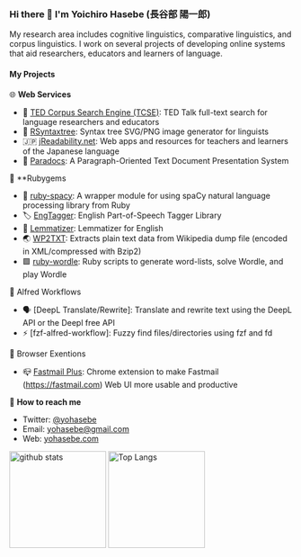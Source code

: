### Hi there 👋 I'm Yoichiro Hasebe (長谷部 陽一郎) 

My research area includes cognitive linguistics, comparative linguistics, and corpus linguistics. I work on several projects of developing online systems that aid researchers, educators and learners of language.

#### My Projects

🌐 **Web Services**

- 💬 [TED Corpus Search Engine (TCSE)](https://yohasebe.com/tcse): TED Talk full-text search for language researchers and educators 
- 🌲 [RSyntaxtree](https://yohasebe.com/rsyntaxtree): Syntax tree SVG/PNG image generator for linguists
- 🇯🇵 [jReadability.net](https://jreadability.net/en-portal.html): Web apps and resources for teachers and learners of the Japanese language
- 📄 [Paradocs](https://yohasebe.com/paradocs): A Paragraph-Oriented Text Document Presentation System

💎 **Rubygems

- 🚀 [ruby-spacy](https://github.com/yohasebe/ruby-spacy): A wrapper module for using spaCy natural language processing library from Ruby
- 🏷 [EngTagger](https://github.com/yohasebe/engtagger): English Part-of-Speech Tagger Library
- 📝 [Lemmatizer](https://github.com/yohasebe/lemmatizer): Lemmatizer for English
- 🌏 [WP2TXT](https://github.com/yohasebe/wp2txt): Extracts plain text data from Wikipedia dump file (encoded in XML/compressed with Bzip2)
- 🟩 [ruby-wordle](https://github.com/yohasebe/ruby-wordle): Ruby scripts to generate word-lists, solve Wordle, and play Wordle

🎩 Alfred Workflows

- 🗣️ [DeepL Translate/Rewrite]: Translate and rewrite text using the DeepL API or the Deepl free API
- ⚡️ [fzf-alfred-workflow]: Fuzzy find files/directories using fzf and fd

🌈 Browser Exentions

- 📪 [Fastmail Plus](https://chrome.google.com/webstore/detail/fastmail-plus/ibgnnkojbkconppocnmdobeodcaijmfm): Chrome extension to make Fastmail (https://fastmail.com) Web UI more usable and productive

🤝 **How to reach me**

- Twitter: [@yohasebe](https://twitter.com/yohasebe)
- Email: [yohasebe@gmail.com](mailto:yohasebe@gmail.com)
- Web: [yohasebe.com](https://yohasebe.com)

<p align="left"> 
  <img alt="github stats" height="172px" src="https://github-readme-stats-hfn3jpkwk-yohasebe.vercel.app/api?username=yohasebe&theme=default&show_icons=true" />
  <img alt="Top Langs" height="172px" src="https://github-readme-stats-hfn3jpkwk-yohasebe.vercel.app/api/top-langs/?username=yohasebe&layout=compact&show_icons=true&theme=default" />
</p>
